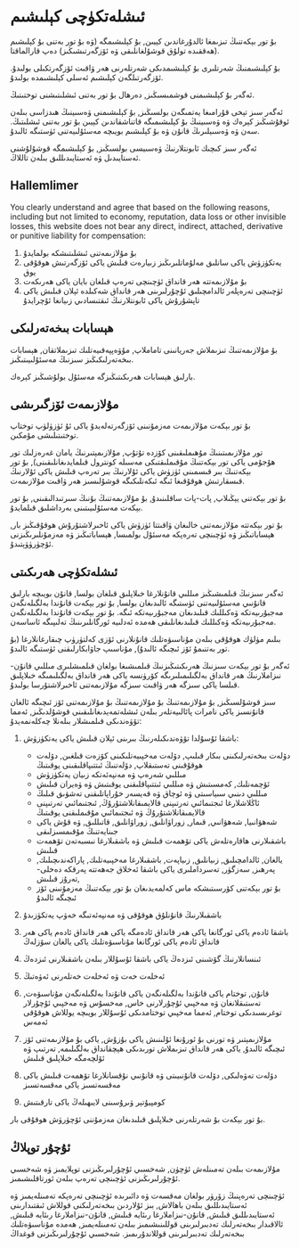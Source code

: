 # ئىشلەتكۈچى كېلىشىم

بۇ تور بېكەتنىڭ تىزىمغا ئالدۇرغاندىن كېيىن, بۇ كېلىشىمگە (ۋە بۇ تور بەتنى بۇ كېلىشىم ھەققىدە تولۇق قوشۇلغانلىقى ۋە ئۆزگەرتىشىڭىز) دەپ قارالماقتا).

بۇ كېلىشىمنىڭ شەرتلىرى بۇ كېلىشىمدىكى شەرتلەرنى ھەر ۋاقىت ئۆزگەرتكىلى بولىدۇ. ئۆزگەرتىلگەن كېلىشىم ئەسلى كېلىشىمدە بولىدۇ.

ئەگەر بۇ كېلىشىمنى قوشمىسىڭىز, دەرھال بۇ تور بەتنى ئىشلىتىشنى توختىتىڭ.

ئەگەر سىز تېخى قۇرامىغا يەتمىگەن بولسىڭىز, بۇ كېلىشىمنى ۋەسىينىڭ ھىدزاسى بىلەن ئوقۇشىڭىز كېرەك ۋە ۋەسىينىڭ بۇ كېلىشىمىگە قاتناشقاندىن كېيىن بۇ تور بەتنى ئىشلىتىڭ. سەن ۋە ۋەسىيلىرىڭ قانۇن ۋە بۇ كېلىشىم بويىچە مەسئۇلىيەتنى ئۈستىگە ئالىدۇ.

ئەگەر سىز كىچىك ئابونتلارنىڭ ۋەسىيسى بولسىڭىز, بۇ كېلىشىمگە قوشۇلۇشنى ئەستايىدىل ۋە ئەستايىدىللىق بىلەن تاللاڭ.

## Hallemlimer

You clearly understand and agree that based on the following reasons, including but not limited to economy, reputation, data loss or other invisible losses, this website does not bear any direct, indirect, attached, derivative or punitive liability for compensation:

1. بۇ مۇلازىمەتنى ئىشلىتىشكە بولمايدۇ
1. يەتكۈزۈش ياكى سانلىق مەلۇماتلىرىڭىز زىيارەت قىلىش ياكى ئۆزگەرتىش ھوقۇقى يوق
1. بۇ مۇلازىمەتتە ھەر قانداق ئۈچىنچى تەرەپ قىلغان بايان ياكى ھەرىكەت
1. ئۈچىنچى تەرەپلەر ئالدامچىلىق ئۇچۇرلىرىنى ھەر قانداق شەكىلدە ئېلان قىلىش ياكى تاپشۇرۇش ياكى ئابونتلارنىڭ ئىقتىسادىي زىيانغا ئۇچرايدۇ

## ھېسابات بىخەتەرلىكى

بۇ مۇلازىمەتنىڭ تىزىملاش جەريانىنى تاماملاپ, مۇۋەپپەقىيەتلىك تىزىملاتقان, ھېسابات بىخەتەرلىكىڭىز سىزنىڭ مەسئۇلىيىتىڭىز.

بارلىق ھېسابات ھەرىكىتىڭىزگە مەسئۇل بولۇشىڭىز كېرەك.

## مۇلازىمەت ئۆزگىرىشى

بۇ تور بېكەت مۇلازىمەت مەزمۇنىنى ئۆزگەرتەلەيدۇ ياكى ئۇ ئۈزۈلۈپ توختاپ توختىتىلىشى مۇمكىن.

تور مۇلازىمىتىنىڭ مۇھىملىقىنى كۆزدە تۇتۇپ, مۇلازىمېتىرنىڭ يامان غەرەزلىك تور ھۇجۇمى ياكى تور بېكەتنىڭ مۇقىملىقتىكى مەسىلە كونترول قىلمايدىغانلىقىنى), بۇ تور بېكەتنىڭ بىر قىسمىنى ئۈزۈش ياكى ئۇلارنىڭ بىر تەرەپ قىلىش ياكى ئۇلارنىڭ قىسقارتىش ھوقۇقىغا ئىگە ئىكەنلىكىگە قوشۇلىسىز ھەر ۋاقىت مۇلازىمەت.

بۇ تور بېكەتنى يېڭىلاپ, پات-پات ساقلىنىدۇ, بۇ مۇلازىمەتنىڭ بۇنىڭ سىرتىدالىقىنى, بۇ تور بېكەت مەسئۇلىيىتىنى بەرداشلىق قىلمايدۇ.

بۇ تور بېكەتتە مۇلازىمەتنى خالىغان ۋاقىتتا ئۈزۈش ياكى ئاخىرلاشتۇرۇش ھوقۇقىڭىز بار, ھېساباتىڭىز ۋە ئۈچىنچى تەرەپكە مەسئۇل بولمىسا, ھېساباتىڭىز ۋە مەزمۇنلىرىڭىزنى ئۆچۈرۈۋېتىدۇ.

## ئىشلەتكۈچى ھەرىكىتى

ئەگەر سىزنىڭ قىلمىشىڭىز مىللىي قانۇنلارغا خىلاپلىق قىلغان بولسا, قانۇن بويىچە بارلىق قانۇنىي مەسئۇلىيەتنى ئۈستىگە ئالىدىغان بولسا, بۇ تور بېكەت قانۇندا بەلگىلەنگەن مەجبۇرىيەتكە ۋەكىللىك قىلىدىغان مەجبۇرىيەتكە ئىگە. بۇ تور بېكەت قانۇندا بەلگىلەنگەن مەجبۇرىيەتكە ۋەكىللىك قىلىدىغانلىقى ھەمدە ئەدلىيە ئورگانلىرىنىڭ تەلىپىگە ئاساسەن.

بىلىم مۈلۈك ھوقۇقى بىلەن مۇناسىۋەتلىك قانۇنلارنى ئۆزى كەلتۈرۈپ چىقارغانلارغا (بۇ تور بەتنىمۇ ئۆز ئىچىگە ئالىدۇ), مۇناسىپ جاۋابكارلىقنى ئۈستىگە ئالىدۇ.

ئەگەر بۇ تور بېكەت سىزنىڭ ھەرىكىتىڭىزنىڭ قىلمىشىغا بولغان قىلمىشلىرى مىللىي قانۇن-نىزاملارنىڭ ھەر قانداق بەلگىلىمىلىرىگە كۆرۈنسە ياكى ھەر قانداق بەلگىلىمىگە خىلاپلىق قىلسا ياكى سىزگە ھەر ۋاقىت سىزگە مۇلازىمەتنى ئاخىرلاشتۇرسا بولىدۇ.

سىز قوشۇلسىڭىز, بۇ مۇلازىمەتنىڭ بۇ مۇلازىمەتنىڭ بۇ مۇلازىمەتنى ئۆز ئىچىگە ئالغان قانۇنسىز ياكى نامرات پائالىيەتلەر بىلەن ئىشلەتمەيدىغانلىقىنى قوشۇلدىڭىز, ئەمما تۆۋەندىكى قىلمىشلار بىلەنلا چەكلەنمەيدۇ:

1. باشقا ئۇسۇلدا تۆۋەندىكىلەرنىڭ بىرىنى ئېلان قىلىش ياكى يەتكۈزۈش:

   * دۆلەت بىخەتەرلىكىنى بىكار قىلىپ, دۆلەت مەخپىيەتلىكىنى كۆزەت قىلغىن, دۆلەت ھوقۇقىنى تەستىقلاپ, دۆلەتنىڭ ئىتتىپاقلىقىنى يوقىتىڭ
   * مىللىي شەرەپ ۋە مەنپەئەتكە زىيان يەتكۈزۈش
   * ئۆچمەنلىك, كەمسىتىش ۋە مىللىي ئىتتىپاقلىقنى يوقىتىش ۋە ۋەيران قىلىش
   * مىللىي دىنىي سىياسىتى ۋە ئوچاق ۋە قەيسەر خۇراپاتلىقنى تەشۋىق قىلىڭ
   * ئاڭلاشلارغا ئىجتىمائىي تەرتىپنى قالايمىقانلاشتۇرۇڭ, ئىجتىمائىي تەرتىپنى قالايمىقانلاشتۇرۇڭ ۋە ئىجتىمائىي مۇقىملىقنى يوقىتىڭ
   * شەھۋانىيا, شەھۋانىي, قىمار, زوراۋانلىق, زوراۋانلىق, قاتىللىق, ۋە قۇش ياكى جىنايەتنىڭ مۇقىمسىزلىقى
   * باشقىلارنى ھاقارەتلەش ياكى تۆھمەت قىلىش ۋە باشقىلارغا نىسبەتەن تۆھمەت قىلىش
   * يالغان, ئالدامچىلىق, زىيانلىق, زىياپەت, باشقىلارغا مەخپىيەتلىك, پاراكەندىچىلىك, پەرھىز, سەزگۈر, تەسرداملىرى ياكى باشقا ئەخلاق جەھەتتە پەرقكە دەخلى-تەرۇز قىلىش,
   * بۇ تور بېكەتنى كۆرسىتىشكە ماس كەلمەيدىغان بۇ تور بېكەتنىڭ مەزمۇنىنى ئۆز ئىچىگە ئالىدۇ

1. باشقىلارنىڭ قانۇنلۇق ھوقۇقى ۋە مەنپەئەتىگە خەۋپ يەتكۈزىدۇ
1. باشقا ئادەم ياكى ئورگانغا ياكى ھەر قانداق ئادەمگە ياكى ھەر قانداق ئادەم ياكى ھەر قانداق ئادەم ياكى ئورگانغا مۇناسىۋەتلىك ياكى يالغان سۆزلەڭ
1. ئىنسانلارنىڭ گۆشىنى ئىزدەڭ ياكى باشقا ئۇسۇللار بىلەن باشقىلارنى ئىزدەڭ
1. ئەخلەت خەت ۋە ئەخلەت خەتلەرنى ئەۋەتىڭ
1. قانۇن, توختام ياكى قانۇندا بەلگىلەنگەن ياكى قانۇندا بەلگىلەنگەن مۇناسىۋەت, تەستىقلانغان ۋە مەخپىي ئۇچۇرلارنى خاس, مەخسۇس ۋە مەخپىي ئۇچۇرلار توغرىسىدىكى توختام, ئەمما مەخپىي توختامدىكى ئۇسۇللار بويىچە يوللاش ھوقۇقى ئەمەس
1. مۇلازىمېتىر ۋە تورنى بۇ ئورۇنغا ئۇلىنىش ياكى بۇزۇش, ياكى بۇ مۇلازىمەتنى ئۆز ئىچىگە ئالىدۇ, ياكى ھەر قانداق تىزىملاش تورىدىكى ھېچقانداق بەلگىلىمە, تەرتىپ ۋە ئۆلچەمگە خىلاپلىق قىلىش
1. دۆلەت تەۋەلىكى, دۆلەت قانۇنىيىتى ۋە قانۇنىي نۇقسانلارغا تۆھمەت قىلىش ياكى مەقسەتسىز ياكى مەقسەتسىز
1. كومپيۇتېر ۋىرۇسىنى لايىھىلەڭ ياكى تارقىتىش

بۇ تور بېكەت بۇ شەرتلەرنى خىلاپلىق قىلىدىغان مەزمۇننى ئۆچۈرۈش ھوقۇقى بار.

## ئۇچۇر توپلاڭ

مۇلازىمەت بىلەن تەمىنلەش ئۈچۈن, شەخسىي ئۇچۇرلىرىڭىزنى توپلايمىز ۋە شەخسىي ئۇچۇرلىرىڭىزنى ئۈچىنچى تەرەپ بىلەن ئورتاقلىشىمىز.

ئۈچىنچى تەرەپنىڭ زۆرۈر بولغان مەقسەت ۋە دائىرىدە ئۈچىنچى تەرەپكە تەمىنلەيمىز ۋە ئەستايىدىللىق بىلەن باھالاش, بىز ئۇلاردىن بىخەتەرلىكنى قوللاش ئىقتىدارىنى ئەستايىدىللىق قىلىش, قانۇن-نىزاملارغا رىئايە قىلىش, قانۇن-نىزاملارغا رىئايە قىلىش, ئالاقىدار بىخەتەرلىك تەدبىرلىرىنى قوللىنىشىمىز بىلەن تەمىنلەيمىز, ھەمدە مۇناسىۋەتلىك بىخەتەرلىك تەدبىرلىرىنى قوللاندۇرىمىز. شەخسىي ئۇچۇرلىرىڭىزنى قوغداڭ